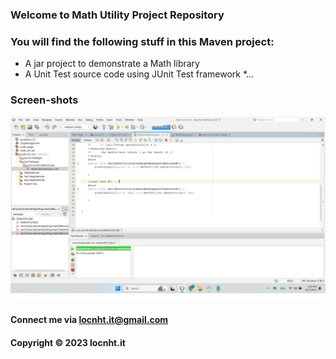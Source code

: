 ### Welcome to Math Utility Project Repository

### You will find the following stuff in this Maven project:

* A jar project to demonstrate a Math library
* A Unit Test source code using JUnit Test framework
*...

### Screen-shots
![Source-code-with-JUnit](https://github.com/locnht-it/math-util-mvn/blob/main/screenshots/Source-code-with-JUnit.png)


#### Connect me via locnht.it@gmail.com

#### Copyright &#169; 2023 locnht.it 